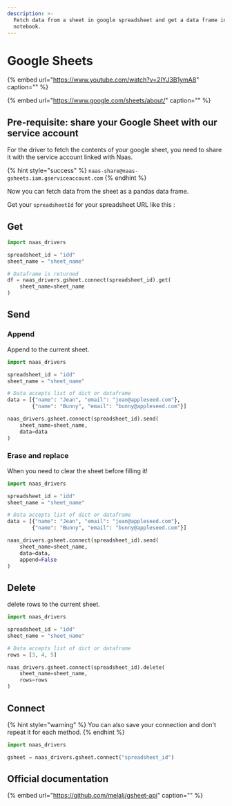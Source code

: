 ```yaml
---
description: >-
  Fetch data from a sheet in google spreadsheet and get a data frame in your
  notebook.
---
```


# Google Sheets

{% embed url="https://www.youtube.com/watch?v=2IYJ3B1ymA8" caption="" %}

{% embed url="https://www.google.com/sheets/about/" caption="" %}

## Pre-requisite: share your Google Sheet with our service account

For the driver to fetch the contents of your google sheet, you need to share it with the service account linked with Naas.

{% hint style="success" %}
`naas-share@naas-gsheets.iam.gserviceaccount.com`
{% endhint %}

Now you can fetch data from the sheet as a pandas data frame.

Get your `spreadsheetId` for your spreadsheet URL like this :

## Get

```python
import naas_drivers

spreadsheet_id = "idd"
sheet_name = "sheet_name"

# Dataframe is returned
df = naas_drivers.gsheet.connect(spreadsheet_id).get(
    sheet_name=sheet_name
)
```

## Send

### Append

Append to the current sheet.

```python
import naas_drivers

spreadsheet_id = "idd"
sheet_name = "sheet_name"

# Data accepts list of dict or dataframe
data = [{"name": "Jean", "email": "jean@appleseed.com"},
        {"name": "Bunny", "email": "bunny@appleseed.com"}]

naas_drivers.gsheet.connect(spreadsheet_id).send(
    sheet_name=sheet_name,
    data=data
)
```

### Erase and replace

When you need to clear the sheet before filling it!

```python
import naas_drivers

spreadsheet_id = "idd"
sheet_name = "sheet_name"

# Data accepts list of dict or dataframe
data = [{"name": "Jean", "email": "jean@appleseed.com"},
        {"name": "Bunny", "email": "bunny@appleseed.com"}]

naas_drivers.gsheet.connect(spreadsheet_id).send(
    sheet_name=sheet_name,
    data=data,
    append=False
)
```

## Delete

delete rows to the current sheet.

```python
import naas_drivers

spreadsheet_id = "idd"
sheet_name = "sheet_name"

# Data accepts list of dict or dataframe
rows = [3, 4, 5]

naas_drivers.gsheet.connect(spreadsheet_id).delete(
    sheet_name=sheet_name,
    rows=rows
)
```

## Connect

{% hint style="warning" %}
You can also save your connection and don't repeat it for each method.
{% endhint %}

```python
import naas_drivers

gsheet = naas_drivers.gsheet.connect("spreadsheet_id")
```

## Official documentation

{% embed url="https://github.com/melalj/gsheet-api" caption="" %}

